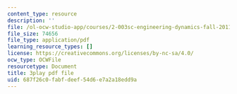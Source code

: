 ```yaml
---
content_type: resource
description: ''
file: /ol-ocw-studio-app/courses/2-003sc-engineering-dynamics-fall-2011/687f26c0fabfdeef54d6e7a2a18edd9a_Fo-Y6kEMURk.pdf
file_size: 74656
file_type: application/pdf
learning_resource_types: []
license: https://creativecommons.org/licenses/by-nc-sa/4.0/
ocw_type: OCWFile
resourcetype: Document
title: 3play pdf file
uid: 687f26c0-fabf-deef-54d6-e7a2a18edd9a
---
```

